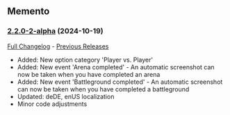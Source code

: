 ## Memento
### [2.2.0-2-alpha](https://github.com/diomsg-code/Memento/tree/2.2.0-2-alpha) (2024-10-19)
[Full Changelog](https://github.com/diomsg-code/Memento/compare/2.1.1...2.2.0-2-alpha) - [Previous Releases](https://github.com/diomsg-code/Memento/releases)

- Added: New option category 'Player vs. Player'
- Added: New event 'Arena completed' - An automatic screenshot can now be taken when you have completed an arena
- Added: New event 'Battleground completed' - An automatic screenshot can now be taken when you have completed a battleground
- Updated: deDE, enUS localization
- Minor code adjustments
